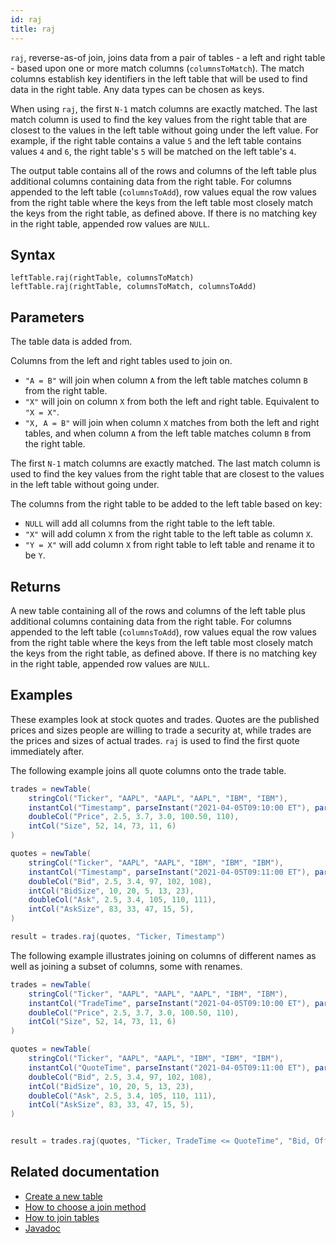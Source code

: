 ```yaml
---
id: raj
title: raj
---
```


`raj`, reverse-as-of join, joins data from a pair of tables - a left and right table - based upon one or more match columns (`columnsToMatch`). The match columns establish key identifiers in the left table that will be used to find data in the right table. Any data types can be chosen as keys.

When using `raj`, the first `N-1` match columns are exactly matched. The last match column is used to find the key values from the right table that are closest to the values in the left table without going under the left value. For example, if the right table contains a value `5` and the left table contains values `4` and `6`, the right table's `5` will be matched on the left table's `4`.

The output table contains all of the rows and columns of the left table plus additional columns containing data from the right table. For columns appended to the left table (`columnsToAdd`), row values equal the row values from the right table where the keys from the left table most closely match the keys from the right table, as defined above. If there is no matching key in the right table, appended row values are `NULL`.

## Syntax

```
leftTable.raj(rightTable, columnsToMatch)
leftTable.raj(rightTable, columnsToMatch, columnsToAdd)
```

## Parameters

<ParamTable>
<Param name="rightTable" type="Table">

The table data is added from.

</Param>
<Param name="columnsToMatch" type="String">

Columns from the left and right tables used to join on.

- `"A = B"` will join when column `A` from the left table matches column `B` from the right table.
- `"X"` will join on column `X` from both the left and right table. Equivalent to `"X = X"`.
- `"X, A = B"` will join when column `X` matches from both the left and right tables, and when column `A` from the left table matches column `B` from the right table.

The first `N-1` match columns are exactly matched. The last match column is used to find the key values from the right table that are closest to the values in the left table without going under.

</Param>
<Param name="columnsToAdd" type="String">

The columns from the right table to be added to the left table based on key:

- `NULL` will add all columns from the right table to the left table.
- `"X"` will add column `X` from the right table to the left table as column `X`.
- `"Y = X"` will add column `X` from right table to left table and rename it to be `Y`.

</Param>
</ParamTable>

## Returns

A new table containing all of the rows and columns of the left table plus additional columns containing data from the right table. For columns appended to the left table (`columnsToAdd`), row values equal the row values from the right table where the keys from the left table most closely match the keys from the right table, as defined above. If there is no matching key in the right table, appended row values are `NULL`.

## Examples

These examples look at stock quotes and trades. Quotes are the published prices and sizes people are willing to trade a security at, while trades are the prices and sizes of actual trades. `raj` is used to find the first quote immediately after.

The following example joins all quote columns onto the trade table.

```groovy order=trades,quotes,result
trades = newTable(
    stringCol("Ticker", "AAPL", "AAPL", "AAPL", "IBM", "IBM"),
    instantCol("Timestamp", parseInstant("2021-04-05T09:10:00 ET"), parseInstant("2021-04-05T09:31:00 ET"), parseInstant("2021-04-05T16:00:00 ET"), parseInstant("2021-04-05T16:00:00 ET"), parseInstant("2021-04-05T16:30:00 ET")),
    doubleCol("Price", 2.5, 3.7, 3.0, 100.50, 110),
    intCol("Size", 52, 14, 73, 11, 6)
)

quotes = newTable(
    stringCol("Ticker", "AAPL", "AAPL", "IBM", "IBM", "IBM"),
    instantCol("Timestamp", parseInstant("2021-04-05T09:11:00 ET"), parseInstant("2021-04-05T09:30:00 ET"), parseInstant("2021-04-05T16:00:00 ET"), parseInstant("2021-04-05T16:30:00 ET"), parseInstant("2021-04-05T17:00:00 ET")),
    doubleCol("Bid", 2.5, 3.4, 97, 102, 108),
    intCol("BidSize", 10, 20, 5, 13, 23),
    doubleCol("Ask", 2.5, 3.4, 105, 110, 111),
    intCol("AskSize", 83, 33, 47, 15, 5),
)

result = trades.raj(quotes, "Ticker, Timestamp")
```

The following example illustrates joining on columns of different names as well as joining a subset of columns, some with renames.

```groovy order=trades,quotes,result
trades = newTable(
    stringCol("Ticker", "AAPL", "AAPL", "AAPL", "IBM", "IBM"),
    instantCol("TradeTime", parseInstant("2021-04-05T09:10:00 ET"), parseInstant("2021-04-05T09:31:00 ET"), parseInstant("2021-04-05T16:00:00 ET"), parseInstant("2021-04-05T16:00:00 ET"), parseInstant("2021-04-05T16:30:00 ET")),
    doubleCol("Price", 2.5, 3.7, 3.0, 100.50, 110),
    intCol("Size", 52, 14, 73, 11, 6)
)

quotes = newTable(
    stringCol("Ticker", "AAPL", "AAPL", "IBM", "IBM", "IBM"),
    instantCol("QuoteTime", parseInstant("2021-04-05T09:11:00 ET"), parseInstant("2021-04-05T09:30:00 ET"), parseInstant("2021-04-05T16:00:00 ET"), parseInstant("2021-04-05T16:30:00 ET"), parseInstant("2021-04-05T17:00:00 ET")),
    doubleCol("Bid", 2.5, 3.4, 97, 102, 108),
    intCol("BidSize", 10, 20, 5, 13, 23),
    doubleCol("Ask", 2.5, 3.4, 105, 110, 111),
    intCol("AskSize", 83, 33, 47, 15, 5),
)


result = trades.raj(quotes, "Ticker, TradeTime <= QuoteTime", "Bid, Offer = Ask")
```

## Related documentation

- [Create a new table](../../../how-to-guides/new-table.md)
- [How to choose a join method](../../../conceptual/choose-joins.md)
- [How to join tables](../../../how-to-guides/joins-overview.md)
- [Javadoc](<https://deephaven.io/core/javadoc/io/deephaven/engine/table/Table.html#raj(io.deephaven.engine.table.Table,java.lang.String)>)
